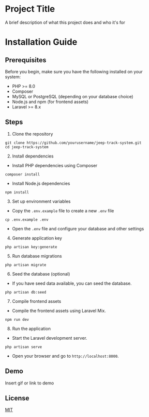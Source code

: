 
# Project Title

A brief description of what this project does and who it's for

# Installation Guide

## Prerequisites

Before you begin, make sure you have the following installed on your system:

- PHP >= 8.0
- Composer
- MySQL or PostgreSQL (depending on your database choice)
- Node.js and npm (for frontend assets)
- Laravel >= 8.x

## Steps


1. Clone the repository
```
git clone https://github.com/yourusername/jeep-track-system.git
cd jeep-track-system
```

2. Install dependencies
* Install PHP dependencies using Composer
```
composer install
```

* Install Node.js dependencies
```
npm install
```

3. Set up environment variables
* Copy the `.env.example` file to create a new `.env` file
```
cp .env.example .env
```

* Open the `.env` file and configure your database and other settings


4. Generate application key
```
php artisan key:generate
```


5. Run database migrations
```
php artisan migrate
```

6. Seed the database (optional)
* If you have seed data available, you can seed the database. 

```
php artisan db:seed
```

7. Compile frontend assets
* Compile the frontend assets using Laravel Mix. 
```
npm run dev
```

8. Run the application

* Start the Laravel development server. 
```
php artisan serve
```

* Open your browser and go to `http://localhost:8000`. 


    
## Demo

Insert gif or link to demo


## License

[MIT](https://choosealicense.com/licenses/mit/)

